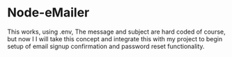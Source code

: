 # Node-eMailer

This works, using .env, The message and subject are hard coded of course, but now I I will take this concept and integrate this with my project to begin setup of email signup confirmation and password reset functionality.